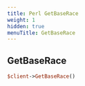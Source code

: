 ```yaml
---
title: Perl GetBaseRace
weight: 1
hidden: true
menuTitle: GetBaseRace
---
```

## GetBaseRace
```perl
$client->GetBaseRace()
```